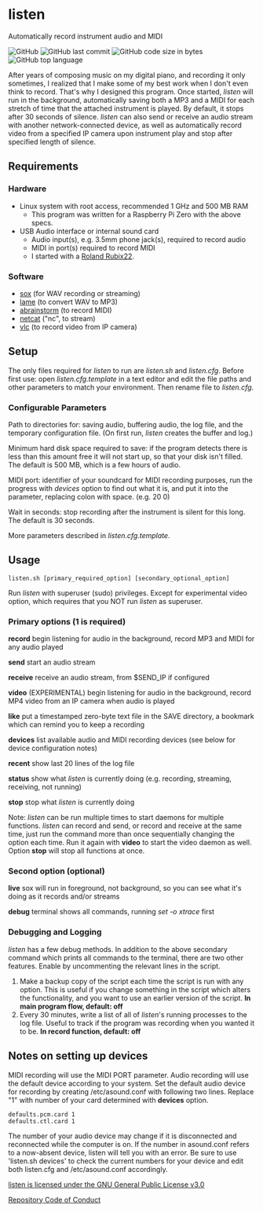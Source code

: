 # listen
Automatically record instrument audio and MIDI

![GitHub](https://img.shields.io/github/license/danieljweinberg/listen?color=3d9fbf&style=plastic)
![GitHub last commit](https://img.shields.io/github/last-commit/danieljweinberg/listen?style=plastic)
![GitHub code size in bytes](https://img.shields.io/github/languages/code-size/danieljweinberg/listen?color=dea92c&style=plastic)
![GitHub top language](https://img.shields.io/github/languages/top/danieljweinberg/listen?color=3aa64c&style=plastic)

After years of composing music on my digital piano, and recording it only sometimes, I realized that I make some of my best work when I don't even think to record. That's why I designed this program. Once started, _listen_ will run in the background, automatically saving both a MP3 and a MIDI for each stretch of time that the attached instrument is played. By default, it stops after 30 seconds of silence. _listen_ can also send or receive an audio stream with another network-connected device, as well as automatically record video from a specified IP camera upon instrument play and stop after specified length of silence.

## Requirements
### Hardware
- Linux system with root access, recommended 1 GHz and 500 MB RAM
  - This program was written for a Raspberry Pi Zero with the above specs.
- USB Audio interface or internal sound card
  - Audio input(s), e.g. 3.5mm phone jack(s), required to record audio
  - MIDI in port(s) required to record MIDI
  - I started with a [Roland Rubix22](https://www.roland.com/us/products/rubix22/).
### Software  
- [sox](http://sox.sourceforge.net/) (for WAV recording or streaming)
- [lame](https://lame.sourceforge.io/) (to convert WAV to MP3)
- [abrainstorm](http://www.sreal.com/~div/midi-utilities/) (to record MIDI)
- [netcat](http://netcat.sourceforge.net/) ("nc", to stream)
- [vlc](https://www.videolan.org/) (to record video from IP camera)

## Setup
The only files required for _listen_ to run are _listen.sh_ and _listen.cfg_. Before first use: open _listen.cfg.template_ in a text editor and edit the file paths and other parameters to match your environment. Then rename file to _listen.cfg_.

### Configurable Parameters
Path to directories for: saving audio, buffering audio, the log file, and the temporary configuration file. (On first run, _listen_ creates the buffer and log.)

Minimum hard disk space required to save: if the program detects there is less than this amount free it will not start up, so that your disk isn't filled. The default is 500 MB, which is a few hours of audio.

MIDI port: identifier of your soundcard for MIDI recording purposes, run the progress with _devices_ option to find out what it is, and put it into the parameter, replacing colon with space. (e.g. 20 0)

Wait in seconds: stop recording after the instrument is silent for this long. The default is 30 seconds.

More parameters described in _listen.cfg.template_.

## Usage
```
listen.sh [primary_required_option] [secondary_optional_option]
```

Run _listen_ with superuser (sudo) privileges. Except for experimental video option, which requires that you NOT run _listen_ as superuser.


### Primary options (1 is required)
  **record**	begin listening for audio in the background, record MP3 and MIDI for any audio played
  
  **send**		start an audio stream
  
  **receive**	receive an audio stream, from $SEND_IP if configured

  **video**	(EXPERIMENTAL) begin listening for audio in the background, record MP4 video from an IP camera when audio is played
  
  **like**		put a timestamped zero-byte text file in the SAVE directory, a bookmark which can remind you to keep a recording
  
  **devices**	list available audio and MIDI recording devices (see below for device configuration notes)
  
  **recent**	show last 20 lines of the log file
  
  **status**	show what _listen_ is currently doing (e.g. recording, streaming, receiving, not running)
  
  **stop**		stop what _listen_ is currently doing
  
Note: _listen_ can be run multiple times to start daemons for multiple functions. _listen_ can record and send, or record and receive at the same time, just run the command more than once sequentially changing the option each time. Run it again with **video** to start the video daemon as well. Option **stop** will stop all functions at once.
  
### Second option (optional)
  **live**		sox will run in foreground, not background, so you can see what it's doing as it records and/or streams
        
  **debug**		terminal shows all commands, running _set -o xtrace_ first
  
### Debugging and Logging

_listen_ has a few debug methods. In addition to the above secondary command which prints all commands to the terminal, there are two other features. Enable by uncommenting the relevant lines in the script.
1. Make a backup copy of the script each time the script is run with any option. This is useful if you change something in the script which alters the functionality, and you want to use an earlier version of the script. **In main program flow, default: off**
2. Every 30 minutes, write a list of all of _listen_'s running processes to the log file. Useful to track if the program was recording when you wanted it to be. **In record function, default: off**

## Notes on setting up devices
MIDI recording will use the MIDI PORT parameter.
Audio recording will use the default device according to your system.
Set the default audio device for recording by creating /etc/asound.conf with following two lines. 
Replace "1" with number of your card determined with **devices** option.

```
defaults.pcm.card 1
defaults.ctl.card 1
```
The number of your audio device may change if it is disconnected and reconnected while the computer is on.
If the number in asound.conf refers to a now-absent device, listen will tell you with an error.
Be sure to use 'listen.sh devices' to check the current numbers for your device and edit both 
listen.cfg and /etc/asound.conf accordingly.

[listen is licensed under the GNU General Public License v3.0](../LICENSE.txt)

[Repository Code of Conduct](../CODE_OF_CONDUCT.md)

